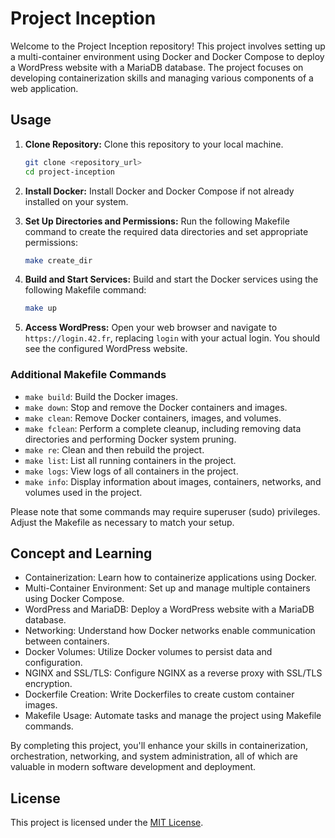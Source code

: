 # Project Inception

Welcome to the Project Inception repository! This project involves setting up a multi-container environment using Docker and Docker Compose to deploy a WordPress website with a MariaDB database. The project focuses on developing containerization skills and managing various components of a web application.

## Usage

1. **Clone Repository:** Clone this repository to your local machine.

    ```bash
    git clone <repository_url>
    cd project-inception
    ```

2. **Install Docker:** Install Docker and Docker Compose if not already installed on your system.

3. **Set Up Directories and Permissions:** Run the following Makefile command to create the required data directories and set appropriate permissions:

    ```bash
    make create_dir
    ```

4. **Build and Start Services:** Build and start the Docker services using the following Makefile command:

    ```bash
    make up
    ```

5. **Access WordPress:** Open your web browser and navigate to `https://login.42.fr`, replacing `login` with your actual login. You should see the configured WordPress website.

### Additional Makefile Commands

- `make build`: Build the Docker images.
- `make down`: Stop and remove the Docker containers and images.
- `make clean`: Remove Docker containers, images, and volumes.
- `make fclean`: Perform a complete cleanup, including removing data directories and performing Docker system pruning.
- `make re`: Clean and then rebuild the project.
- `make list`: List all running containers in the project.
- `make logs`: View logs of all containers in the project.
- `make info`: Display information about images, containers, networks, and volumes used in the project.

Please note that some commands may require superuser (sudo) privileges. Adjust the Makefile as necessary to match your setup.

## Concept and Learning

- Containerization: Learn how to containerize applications using Docker.
- Multi-Container Environment: Set up and manage multiple containers using Docker Compose.
- WordPress and MariaDB: Deploy a WordPress website with a MariaDB database.
- Networking: Understand how Docker networks enable communication between containers.
- Docker Volumes: Utilize Docker volumes to persist data and configuration.
- NGINX and SSL/TLS: Configure NGINX as a reverse proxy with SSL/TLS encryption.
- Dockerfile Creation: Write Dockerfiles to create custom container images.
- Makefile Usage: Automate tasks and manage the project using Makefile commands.

By completing this project, you'll enhance your skills in containerization, orchestration, networking, and system administration, all of which are valuable in modern software development and deployment.

## License

This project is licensed under the [MIT License](LICENSE).